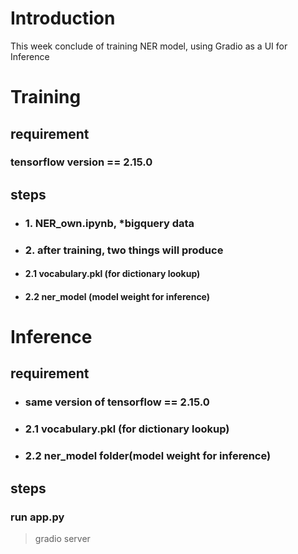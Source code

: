 # Introduction
This week conclude of training NER model, using Gradio as a UI for Inference
# Training
## requirement
### tensorflow version == 2.15.0
## steps
* ### 1. NER_own.ipynb, *bigquery data
* ### 2. after training, two things will produce
* #### 2.1 vocabulary.pkl (for dictionary lookup)
* #### 2.2 ner_model (model weight for inference)

# Inference
## requirement
* ### same version of tensorflow == 2.15.0
* ### 2.1 vocabulary.pkl (for dictionary lookup)
* ### 2.2 ner_model folder(model weight for inference)
## steps
### run app.py
>gradio server
